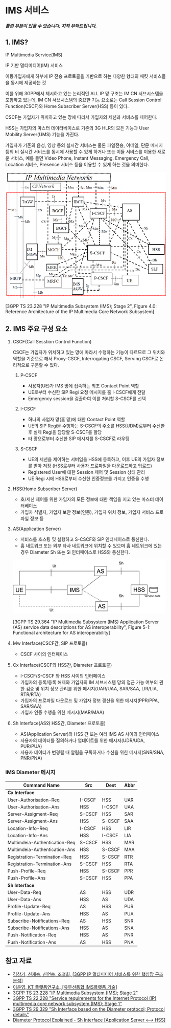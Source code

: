 # IMS 서비스

##### _틀린 부분이 있을 수 있습니다. 지적 부탁드립니다._

## 1. IMS?
IP Multimedia Service(IMS)

IP 기반 멀티미디어(IM) 서비스

이동가입자에게 하부에 IP 전송 프로토콜을 기반으로 하는 다양한 형태의 패킷 서비스들을 동시에 제공하는 것

이를 위해 3GPP에서 제시하고 있는 논리적인 ALL IP 망 구조는 IM CN 서브시스템을 포함하고 있는데, IM CN 서브시스템의 중요한 기능 요소로는 Call Session Control Function(CSCF)와 Home Subscriber
Server(HSS) 등이 있다. 

CSCF는 가입자가 위치하고 있는 망에 따라서 가입자의 세션과 서비스를 제어한다. 

HSS는 가입자의 마스터 데이터베이스로 기존의 3G HLR의 모든 기능과 User Mobility Server(UMS) 기능을 가진다. 

가입자가 기존의 음성, 영상 등의 실시간 서비스는 물론 파일전송, 이메일, 단문 메시지 등의 비 실시간 서비스를 동시에 사용할 수 있게 하거나 또는 이들 서비스를 이용한 새로운 서비스, 예를 들면 Video Phone, Instant Messaging, Emergency Call, Location 서비스, Presence 서비스 등을 이용할 수 있게 하는 것을 의미한다.

![Reference Architecture of the IP Multimedia Core Network Subsystem](images/Reference%20Architecture%20of%20the%20IP%20Multimedia%20Core%20Network%20Subsystem.png)

[3GPP TS 23.228 "IP Multimedia Subsystem (IMS); Stage 2", Figure 4.0: Reference Architecture of the IP Multimedia Core Network Subsystem]


## 2. IMS 주요 구성 요소

1. CSCF(Call Sesstion Control Function)

    CSCF는 가입자가 위치하고 있는 망에 따라서 수행하는 기능이 다르므로 그 위치와 역할을 기준으로 해서 Proxy-CSCF, Interrogating CSCF, Serving CSCF로 논리적으로 구분할 수 있다.

   1. P-CSCF
        
        - 사용자(UE)가 IMS 망에 접속하는 최초 Contact Point 역할
        - UE로부터 수신한 SIP Regi 요청 메시지를 홈 I-CSCF에게 전달
        - Emergency session을 검출하여 이를 처리할 S-CSCF를 선택
   
   2. I-CSCF

        - 하나의 사업자 망(홈 망)에 대한 Contact Point 역할
        - UE의 SIP Regi을 수행하는 S-CSCF의 주소를 HSS(UDM)로부터 수신한 후 실제 Regi을 담당할 S-CSCF를 할당
        - 타 망으로부터 수신한 SIP 메시지를 S-CSCF로 라우팅

   3. S-CSCF
   
        - UE의 세션을 제어하는 서버임을 HSS에 등록하고, 이후 UE의 가입자 정보를 받아 저장 (HSS로부터 사용자 프로파일을 다운로드하고 업로드)
        - Registered User에 대한 Session 제어 및 Session 상태 관리
        - UE Regi 시에 HSS로부터 수신한 인증정보를 가지고 인증을 수행

2. HSS(Home Subscriber Server)
   
    - 호/세션 제어를 위한 가입자의 모든 정보에 대한 책임을 지고 있는 마스터 데이터베이스
    - 가입자 식별자, 가입자 보안 정보(인증), 가입자 위치 정보, 가입자 서비스 프로파일 정보 등

3. AS(Application Server)

    - 서비스를 호스팅 및 실행하고 S-CSCF와 SIP 인터페이스로 통신한다.
    - 홈 네트워크 또는 외부 타사 네트워크에 위치할 수 있으며 홈 네트워크에 있는 경우 Diameter Sh 또는 Si 인터페이스로 HSS와 통신한다.

    ![Figure 5-1: Functional architecture for AS interoperability](images/Functional%20architecture%20for%20AS%20interoperability.png)

    [3GPP TS 29.364 "IP Multimedia Subsystem (IMS) Application Server (AS) service data descriptions for AS interoperability", Figure 5-1: Functional architecture for AS interoperability]

4. Mw Interface(CSCF간, SIP 프로토콜)
    
    - CSCF 사이의 인터페이스   

5. Cx Interface(CSCF와 HSS간, Diameter 프로토콜)

    - I-CSCF/S-CSCF 와 HSS 사이의 인터페이스
    - 가입자의 등록/등록 해제와 가입자의 IM 서브시스템 망의 접근 가능 여부의 권한 검증 및 위치 정보 관리를 위한 메시지(UAR/UAA, SAR/SAA, LIR/LIA, RTR/RTA)
    - 가입자의 프로파일 다운로드 및 가입자 정보 갱신을 위한 메시지(PPR/PPA, SAR/SAA)
    - 가입자 인증 수행을 위한 메시지(MAR/MAA)

6. Sh Interface(AS와 HSS간, Diameter 프로토콜)

    - AS(Application Server)와 HSS 간 또는 여러 IMS AS 사이의 인터페이스
    - 사용자의 데이터를 질의하거나 업데이트를 위한 메시지(UDR/UDA, PUR/PUA)
    - 사용자 데이터가 변경될 때 알림을 구독하거나 수신을 위한 메시지(SNR/SNA, PNR/PNA)


### IMS Diameter 메시지
|Command Name          |Src   |Dest  |Abbr|
|----------------------|------|------|----|
|**Cx Interface**||||
|User-Authorisation-Req|I-CSCF|HSS   |UAR|
|User-Authorisation-Ans|HSS   |I-CSCF|UAA|
|Server-Assigment-Req  |S-CSCF|HSS   |SAR|
|Server-Assigment-Ans  |HSS   |S-CSCF|SAA|
|Location-Info-Req     |I-CSCF|HSS   |LIR|
|Location-Info-Ans     |HSS   |I-CSCF|LIA|
|Multimdeia-Authentication-Req|S-CSCF|HSS   |MAR|
|Multimdeia-Authentication-Ans|HSS   |S-CSCF|MAA|
|Registration-Termination-Req |HSS   |S-CSCF|RTR|
|Registration-Termination-Ans |S-CSCF|HSS   |RTA|
|Push-Profile-Req      |HSS   |S-CSCF|PPR|
|Push-Profile-Ans      |S-CSCF|HSS   |PPA|
|**Sh Interface**||||
|User-Data-Req         |AS    |HSS   |UDR|
|User-Data-Ans         |HSS   |AS    |UDA|
|Profile-Update-Req    |AS    |HSS   |PUR|
|Profile-Update-Ans    |HSS   |AS    |PUA|
|Subscribe-Notifications-Req|AS|HSS  |SNR|
|Subscribe-Notifications-Ans|HSS|AS  |SNA|
|Push-Notification-Req |HSS   |AS    |PNR|
|Push-Notification-Ans |AS    |HSS   |PNA|




## 참고 자료
- [김창기, 신재승, 신연승, 조철회, [3GPP IP 멀티미디어 서비스를 위한 핵심망 구조 분석]](https://ettrends.etri.re.kr/ettrends/75/0905000333/)
- [이운영, KT 플랫폼연구소, [유무선통합 IMS플랫폼 기술]](https://www.google.com/url?sa=t&rct=j&q=&esrc=s&source=web&cd=&ved=2ahUKEwiBtLCv2pjyAhUsxosBHd-aC0UQFnoECAMQAw&url=http%3A%2F%2Fwebs.co.kr%2F%3Fmodule%3Dfile%26act%3DprocFileDownload%26file_srl%3D39321%26sid%3D68db23e4e057c1c24999e922c5698a1b&usg=AOvVaw1npIFv_RJvWc5OtVJxnfHv)
- [3GPP TS 23.228 "IP Multimedia Subsystem (IMS); Stage 2"](https://portal.3gpp.org/desktopmodules/Specifications/SpecificationDetails.aspx?specificationId=821)
- [3GPP TS 22.228 "Service requirements for the Internet Protocol (IP) multimedia core network subsystem (IMS); Stage 1"](https://portal.3gpp.org/desktopmodules/Specifications/SpecificationDetails.aspx?specificationId=629)
- [3GPP TS 29.329 "Sh Interface based on the Diameter protocol; Protocol details"](https://portal.3gpp.org/desktopmodules/Specifications/SpecificationDetails.aspx?specificationId=1707)
- [Diameter Protocol Explained - Sh Interface [Application Server <--> HSS]](https://diameter-protocol.blogspot.com/2013/09/sh-interface.html)